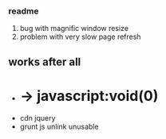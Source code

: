 ### readme

1. bug with magnific window resize
2. problem with very slow page refresh

## works after all

- # -> javascript:void(0)
- cdn jquery
- grunt js unlink unusable
